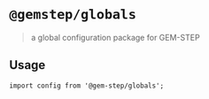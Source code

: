 # `@gemstep/globals`

> a global configuration package for GEM-STEP

## Usage

```
import config from '@gem-step/globals';
```
